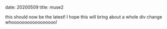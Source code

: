 date: 20200509
title: muse2

this should now be the latest! I hope this will bring about a whole div change whooooooooooooooooo!
